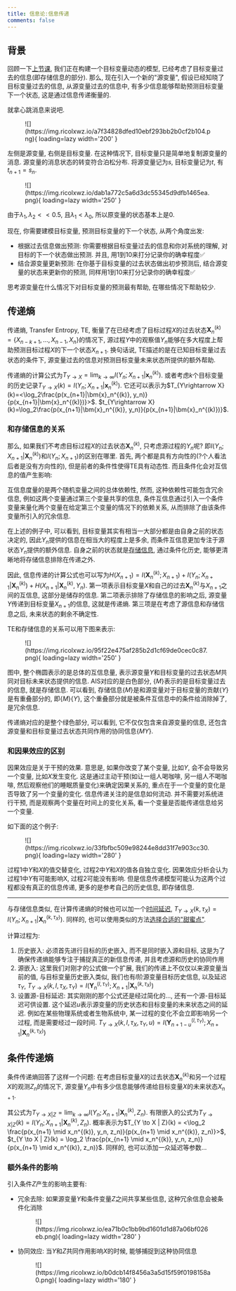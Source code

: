 ```yaml
---
title: 信息论:信息传递
comments: false
---
```


## 背景

回顾一下[上节课](/information-theory/information-storage), 我们正在构建一个目标变量动态的模型, 已经考虑了目标变量过去的信息(即存储信息的部分). 那么, 现在引入一个新的"源变量", 假设已经知晓了目标变量过去的信息, 从源变量过去的信息中, 有多少信息能够帮助预测目标变量下一个状态, 这是通过信息传递衡量的.

就拿心跳消息来说吧. 

<figure markdown='1'>
![](https://img.ricolxwz.io/a7f34828dfed10ebf293bb2b0cf2b104.png){ loading=lazy width='200' }
</figure>

左侧是源变量, 右侧是目标变量. 在这种情况下, 目标变量只是简单地复制源变量的消息. 源变量的消息状态的转变符合泊松分布. 将源变量记为$s$, 目标变量记为$t$, 有$t_{n+1}=s_n$.

<figure markdown='1'>
![](https://img.ricolxwz.io/dab1a772c5a6d3dc55345d9dfb1465ea.png){ loading=lazy width='250' }
</figure>

由于$\lambda_1, \lambda_2 << 0.5$, 且$\lambda_1 < \lambda_0$, 所以原变量的状态基本上是$0$.

现在, 你需要建模目标变量, 预测目标变量的下一个状态, 从两个角度出发:

- 根据过去信息做出预测: 你需要根据目标变量过去的信息和你对系统的理解, 对目标的下一个状态做出预测. 并且, 用$1$到$10$来打分记录你的确幸程度✅
- 结合源变量更新预测: 在你基于目标变量的过去状态做出初步预测后, 结合源变量的状态来更新你的预测, 同样用$1$到$10$来打分记录你的确幸程度✅

思考源变量在什么情况下对目标变量的预测最有帮助, 在哪些情况下帮助较少.

## 传递熵

传递熵, Transfer Entropy, TE, 衡量了在已经考虑了目标过程$X$的过去状态$\bm{X}_n^{(k)}=\{X_{n-k+1}, ..., X_{n-1}, X_n\}$的情况下, 源过程$Y$中的观察值$Y_n$能够在多大程度上帮助预测目标过程$X$的下一个状态$X_{n+1}$. 换句话说, TE描述的是在已知目标变量过去状态的条件下, 源变量过去的信息对预测目标变量未来状态所提供的额外帮助.

传递熵的计算公式为$T_{Y\rightarrow X}=\lim_{k\rightarrow \infty}I(Y_n;X_{n+1}|\bm{x}_n^{(k)})$. 或者考虑$k$个目标变量的历史记录$T_{Y\rightarrow X}(k)=I(Y_n;X_{n+1}|\bm{x}_n^{(k)})$. 它还可以表示为$T_{Y\rightarrow X}(k)=<\log_2\frac{p(x_{n+1}|\bm{x}_n^{(k)}, y_n)}{p(x_{n+1}|\bm{x}_n^{(k)})}>$. $t_{Y\rightarrow X}(k)=\log_2\frac{p(x_{n+1}|\bm{x}_n^{(k)}, y_n)}{p(x_{n+1}|\bm{x}_n^{(k)})}$.

### 和存储信息的关系

那么, 如果我们不考虑目标过程$X$的过去状态$\bm{X}_n^{(k)}$, 只考虑源过程的$Y_n$呢? 即$I(Y_n;X_{n+1}|\bm{X}_n^{(k)})$和$I(Y_n;X_{n+1})$的区别在哪里. 首先, 两个都是具有方向性的(?个人看法后者是没有方向性的), 但是前者的条件性使得TE具有动态性. 而且条件化会对互信息的值产生影响:

互信息度量的是两个随机变量之间的总体依赖性, 然而, 这种依赖性可能包含冗余信息, 例如这两个变量通过第三个变量共享的信息, 条件互信息通过引入一个条件变量来量化两个变量在给定第三个变量的情况下的依赖关系, 从而排除了由该条件变量所引入的冗余信息.

在上述的例子中, 可以看到, 目标变量其实有相当一大部分都是由自身之前的状态决定的, 因此$Y_n$提供的信息在相当大的程度上是多余, 而条件互信息更加专注于源状态$Y_n$提供的额外信息. 自身之前的状态就是[存储信息](/information-theory/information-storage/#ais), 通过条件化历史, 能够更清晰地将存储信息排除在传递之外.

因此, 信息传递的计算公式也可以写为$H(X_{n+1})=I(\bm{X}_n^{(k)};X_{n+1})+I(Y_n;X_{n+1}|\bm{X}_n^{(k)})+H(X_{n+1}|\bm{X}_n^{(k)}, Y_n)$. 第一项表示目标变量$X$和自己的过去$\bm{X}_n^{(k)}$与$X_{n+1}$之间的互信息, 这部分是储存的信息. 第二项表示排除了存储信息的影响之后, 源变量$Y$传递到目标变量$X_{n+1}$的信息, 这就是传递熵. 第三项是在考虑了源信息和存储信息之后, 未来状态的剩余不确定性.

TE和存储信息的关系可以用下图来表示:

<figure markdown='1'>
![](https://img.ricolxwz.io/95f22e475af285b2d1cf69de0cec0c87.png){ loading=lazy width='250' }
</figure>

图中, 整个椭圆表示的是总体的互信息量, 表示源变量$Y$和目标变量的过去状态$M$共同对目标未来状态提供的信息. AIS对应的是白色部分, $\{M\}$表示的是目标变量过去的信息, 就是存储信息. 可以看到, 存储信息$\{M\}$是和源变量对于目标变量的贡献$\{Y\}$是有重叠部分的, 即$\{M\}\{Y\}$, 这个重叠部分就是被条件互信息中的条件给消除掉了, 是冗余信息. 

传递熵对应的是整个绿色部分, 可以看到, 它不仅仅包含来自源变量的信息, 还包含源变量和目标变量过去状态共同作用的协同信息$\{MY\}$. 

### 和因果效应的区别

因果效应是关于干预的效果. 意思是, 如果你改变了某个变量, 比如$Y$, 会不会导致另一个变量, 比如$X$发生变化. 这是通过主动干预(如让一组人喝咖啡, 另一组人不喝咖啡, 然后观察他们的睡眠质量变化)来确定因果关系的, 重点在于一个变量的变化是否导致了另一个变量的变化. 信息传递关注的是信息如何流动. 并不需要对系统进行干预, 而是观察两个变量在时间上的变化关系, 看一个变量是否能传递信息给另一个变量.

如下面的这个例子:

<figure markdown='1'>
![](https://img.ricolxwz.io/33fbfbc509e98244e8dd31f7e903cc30.png){ loading=lazy width='280' }
</figure>

过程1中$Y$和$X$的值交替变化, 过程2中$Y$和$X$的值各自独立变化. 因果效应分析会认为过程1中$Y$有可能影响X, 过程2可能没有影响. 但是信息传递模型可能认为这两个过程都没有真正的信息传递, 更多的是参考自己的历史信息, 即存储信息.

---

与存储信息类似, 在计算传递熵的时候也可以加一个[时间延迟](information-theory/information-storage/#set-k), $T_{Y\rightarrow X}(k, \tau_X)=I(Y_n;X_{n+1}|\bm{X}_n^{(k, \tau_X)})$. 同样的, 也可以使用类似的方法[选择合适的"甜蜜点"](information-theory/information-storage/#set-k). 

计算过程为:

1. 历史嵌入: 必须首先进行目标的历史嵌入, 而不是同时嵌入源和目标, 这是为了确保传递熵能够专注于捕捉真正的新信息传递, 并且考虑源和历史的协同作用
2. 源嵌入: 这里我们对刚才的公式做一个扩展, 我们的传递上不仅仅以来源变量当前的值, 与目标变量历史嵌入类似, 我们也有$l$阶源变量目标历史信息, 以及延迟$\tau_Y$, $T_{Y\rightarrow X}(k, l, \tau_X, \tau_Y)=I(\bm{Y}_n^{(l, \tau_Y)}; X_{n+1}|\bm{X}_n^{(k, \tau_X)})$
3. 设置源-目标延迟: 其实刚刚的那个公式还是经过简化的..., 还有一个源-目标延迟可供设置. 这个延迟$u$表示源变量的历史状态和目标变量的未来状态之间的延迟. 例如在某些物理系统或者生物系统中, 某一过程的变化不会立即影响另一个过程, 而是需要经过一段时间. $T_{Y\rightarrow X}(k, l, \tau_X, \tau_Y, u)=I(\bm{Y}_{n+1-u}^{(l, \tau_Y)}; X_{n+1}|\bm{X}_n^{(k, \tau_X)})$

## 条件传递熵

条件传递熵回答了这样一个问题: 在考虑目标变量$X$的过去状态$\bm{X}_n^{(k)}$和另一个过程$X$的观测$Z_n$的情况下, 源变量$Y_n$中有多少信息能够传递给目标变量$X$的未来状态$X_{n+1}$.

其公式为$T_{Y\rightarrow X|Z}=\lim_{k\rightarrow \infty}I(Y_n;X_{n+1}|\bm{X}_n^{(k)}, Z_n)$. 有限嵌入的公式为$T_{Y\rightarrow X|Z}(k)=I(Y_n;X_{n+1}|\bm{X}_n^{(k)}, Z_n)$. 概率表示为$T_{Y \to X | Z}(k) = <\log_2 \frac{p(x_{n+1} \mid x_n^{(k)}, y_n, z_n)}{p(x_{n+1} \mid x_n^{(k)}, z_n)}>$, $t_{Y \to X | Z}(k) = \log_2 \frac{p(x_{n+1} \mid x_n^{(k)}, y_n, z_n)}{p(x_{n+1} \mid x_n^{(k)}, z_n)}$. 同样的, 也可以添加一众延迟等参数...

### 额外条件的影响

引入条件$Z$产生的影响主要有:

- 冗余去除: 如果源变量$Y$和条件变量$Z$之间共享某些信息, 这种冗余信息会被条件化消除
    <figure markdown='1'>
    ![](https://img.ricolxwz.io/ea71b0c1bb9bd1601d1d87a06bf026eb.png){ loading=lazy width='280' }
    </figure>
- 协同效应: 当$Y$和$Z$共同作用影响$X$的时候, 能够捕捉到这种协同信息
    <figure markdown='1'>
    ![](https://img.ricolxwz.io/b0dcb14f8456a3a5d15f59f0198158a0.png){ loading=lazy width='180' }
    </figure>